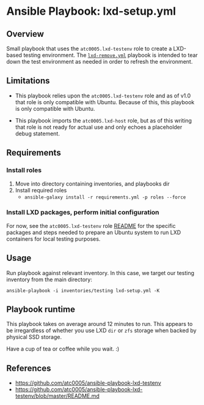 # Ansible Playbook: lxd-setup.yml

## Overview

Small playbook that uses the `atc0005.lxd-testenv` role to create a LXD-based
testing environment. The [`lxd-remove.yml`](lxd-remove.md) playbook is
intended to tear down the test environment as needed in order to refresh the
environment.

## Limitations

- This playbook relies upon the `atc0005.lxd-testenv` role and as of v1.0 that
  role is only compatible with Ubuntu. Because of this, this playbook is only
  compatible with Ubuntu.

- This playbook imports the `atc0005.lxd-host` role, but as of this writing
  that role is not ready for actual use and only echoes a placeholder debug
  statement.

## Requirements

### Install roles

1. Move into directory containing inventories, and playbooks dir
1. Install required roles
    - `ansible-galaxy install -r requirements.yml -p roles --force`

### Install LXD packages, perform initial configuration

For now, see the `atc0005.lxd-testenv` role [README](#references) for the
specific packages and steps needed to prepare an Ubuntu system to run LXD
containers for local testing purposes.

## Usage

Run playbook against relevant inventory. In this case, we target our
testing inventory from the main directory:

`ansible-playbook -i inventories/testing lxd-setup.yml -K`

## Playbook runtime

This playbook takes on average around 12 minutes to run. This appears to be
irregardless of whether you use LXD `dir` or `zfs` storage when backed by
physical SSD storage.

Have a cup of tea or coffee while you wait. :)

## References

- <https://github.com/atc0005/ansible-playbook-lxd-testenv>
- <https://github.com/atc0005/ansible-playbook-lxd-testenv/blob/master/README.md>
